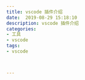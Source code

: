 ```yaml
---
title: vscode 插件介绍  
date:  2019-08-29 15:18:10
description: vscode 插件介绍  
categories:
- 工具
- vscode
tags: 
- vscode



---
```


